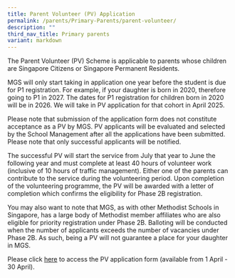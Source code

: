 ```yaml
---
title: Parent Volunteer (PV) Application
permalink: /parents/Primary-Parents/parent-volunteer/
description: ""
third_nav_title: Primary parents
variant: markdown
---
```

The Parent Volunteer (PV) Scheme is applicable to parents whose children are Singapore Citizens or Singapore Permanent Residents.

MGS will only start taking in application one year before the student is due for P1 registration. For example, if your daughter is born in 2020, therefore going to P1 in 2027. The dates for P1 registration for children born in 2020 will be in 2026. We will take in PV application for that cohort in April 2025.

Please note that submission of the application form does not constitute acceptance as a PV by MGS. PV applicants will be evaluated and selected by the School Management after all the applications have been submitted. Please note that only successful applicants will be notified. 

The successful PV will start the service from July that year to June the following year and must complete at least 40 hours of volunteer work (inclusive of 10 hours of traffic management). Either one of the parents can contribute to the service during the volunteering period. Upon completion of the volunteering programme, the PV will be awarded with a letter of completion which confirms the eligibility for Phase 2B registration.

You may also want to note that MGS, as with other Methodist Schools in Singapore, has a large body of Methodist member affiliates who are also eligible for priority registration under Phase 2B. Balloting will be conducted when the number of applicants exceeds the number of vacancies under Phase 2B. As such, being a PV will not guarantee a place for your daughter in MGS.

Please click [here](https://form.gov.sg/67eb677d083db5babd5cc16a) to access the PV application form (available from 1 April - 30 April).